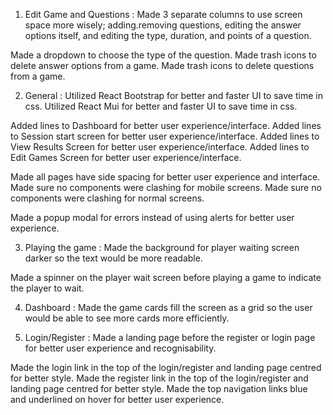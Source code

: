 1. Edit Game and Questions :
Made 3 separate columns to use screen space more wisely; adding.removing questions, editing the answer options itself, and editing the type, duration, and points of a question.

Made a dropdown to choose the type of the question.
Made trash icons to delete answer options from a game.
Made trash icons to delete questions from a game.

2. General :
Utilized React Bootstrap for better and faster UI to save time in css.
Utilized React Mui for better and faster UI to save time in css.

Added lines to Dashboard for better user experience/interface.
Added lines to Session start screen for better user experience/interface.
Added lines to View Results Screen for better user experience/interface.
Added lines to Edit Games Screen for better user experience/interface.

Made all pages have side spacing for better user experience and interface.
Made sure no components were clashing for mobile screens.
Made sure no components were clashing for normal screens.

Made a popup modal for errors instead of using alerts for better user experience.

3. Playing the game :
Made the background for player waiting screen darker so the text would be more readable.

Made a spinner on the player wait screen before playing a game to indicate the player to wait.

4. Dashboard :
Made the game cards fill the screen as a grid so the user would be able to see more cards more efficiently.

5. Login/Register :
Made a landing page before the register or login page for better user experience and recognisability.

Made the login link in the top of the login/register and landing page centred for better style.
Made the register link in the top of the login/register and landing page centred for better style.
Made the top navigation links blue and underlined on hover for better user experience.
